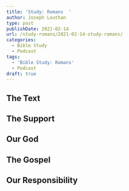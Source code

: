 ```yaml
---
title: 'Study: Romans  '
author: Joseph Louthan
type: post
publishDate: 2021-02-14
url: /study-romans/2021-02-14-study-romans/
categories:
  - Bible Study
  - Podcast
tags:
  - 'Bible Study: Romans'
  - Podcast
draft: true
---
```

## The Text

## The Support

## Our God

## The Gospel

## Our Responsibility

